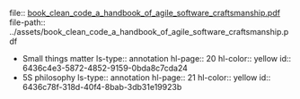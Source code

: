 file:: [book_clean_code_a_handbook_of_agile_software_craftsmanship.pdf](../assets/book_clean_code_a_handbook_of_agile_software_craftsmanship.pdf)
file-path:: ../assets/book_clean_code_a_handbook_of_agile_software_craftsmanship.pdf

- Small things matter
  ls-type:: annotation
  hl-page:: 20
  hl-color:: yellow
  id:: 6436c4e3-5872-4852-9159-0bda8c7cda24
- 5S philosophy
  ls-type:: annotation
  hl-page:: 21
  hl-color:: yellow
  id:: 6436c78f-318d-40f4-8bab-3db31e19923b